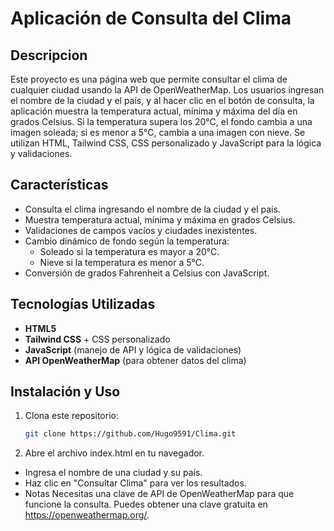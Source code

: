 # Aplicación de Consulta del Clima  

## Descripcion
Este proyecto es una página web que permite consultar el clima de cualquier ciudad usando la API de OpenWeatherMap. 
Los usuarios ingresan el nombre de la ciudad y el país, y al hacer clic en el botón de consulta, la aplicación muestra la temperatura actual, mínima y máxima del día en grados Celsius. 
Si la temperatura supera los 20°C, el fondo cambia a una imagen soleada; si es menor a 5°C, cambia a una imagen con nieve. 
Se utilizan HTML, Tailwind CSS, CSS personalizado y JavaScript para la lógica y validaciones.

## Características  
- Consulta el clima ingresando el nombre de la ciudad y el país.  
- Muestra temperatura actual, mínima y máxima en grados Celsius.  
- Validaciones de campos vacíos y ciudades inexistentes.  
- Cambio dinámico de fondo según la temperatura:  
  - Soleado si la temperatura es mayor a 20°C.  
  - Nieve si la temperatura es menor a 5°C.  
- Conversión de grados Fahrenheit a Celsius con JavaScript.  

## Tecnologías Utilizadas  
- **HTML5**  
- **Tailwind CSS** + CSS personalizado  
- **JavaScript** (manejo de API y lógica de validaciones)  
- **API OpenWeatherMap** (para obtener datos del clima)  

## Instalación y Uso  
1. Clona este repositorio:  
   ```bash
   git clone https://github.com/Hugo9591/Clima.git
2. Abre el archivo index.html en tu navegador.
  - Ingresa el nombre de una ciudad y su país.
  - Haz clic en "Consultar Clima" para ver los resultados.
- Notas
Necesitas una clave de API de OpenWeatherMap para que funcione la consulta.
Puedes obtener una clave gratuita en https://openweathermap.org/.
